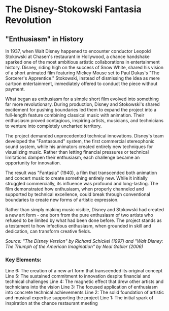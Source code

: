 # The Disney-Stokowski Fantasia Revolution

## "Enthusiasm" in History

In 1937, when Walt Disney happened to encounter conductor Leopold Stokowski at Chasen's restaurant in Hollywood, a chance handshake sparked one of the most ambitious artistic collaborations in entertainment history. Disney, riding high on the success of Snow White, shared his vision of a short animated film featuring Mickey Mouse set to Paul Dukas's "The Sorcerer's Apprentice." Stokowski, instead of dismissing the idea as mere cartoon entertainment, immediately offered to conduct the piece without payment.

What began as enthusiasm for a simple short film evolved into something far more revolutionary. During production, Disney and Stokowski's shared excitement for pushing boundaries led them to expand the project into a full-length feature combining classical music with animation. Their enthusiasm proved contagious, inspiring artists, musicians, and technicians to venture into completely uncharted territory.

The project demanded unprecedented technical innovations. Disney's team developed the "Fantasound" system, the first commercial stereophonic sound system, while his animators created entirely new techniques for visualizing music. Rather than letting financial pressures or technical limitations dampen their enthusiasm, each challenge became an opportunity for innovation.

The result was "Fantasia" (1940), a film that transcended both animation and concert music to create something entirely new. While it initially struggled commercially, its influence was profound and long-lasting. The film demonstrated how enthusiasm, when properly channeled and supported by technical excellence, could break through conventional boundaries to create new forms of artistic expression.

Rather than simply making music visible, Disney and Stokowski had created a new art form - one born from the pure enthusiasm of two artists who refused to be limited by what had been done before. The project stands as a testament to how infectious enthusiasm, when grounded in skill and dedication, can transform creative fields.

*Source: "The Disney Version" by Richard Schickel (1997) and "Walt Disney: The Triumph of the American Imagination" by Neal Gabler (2006)*

### Key Elements:
Line 6: The creation of a new art form that transcended its original concept
Line 5: The sustained commitment to innovation despite financial and technical challenges
Line 4: The magnetic effect that drew other artists and technicians into the vision
Line 3: The focused application of enthusiasm into concrete technical achievements
Line 2: The solid foundation of artistic and musical expertise supporting the project
Line 1: The initial spark of inspiration at the chance restaurant meeting